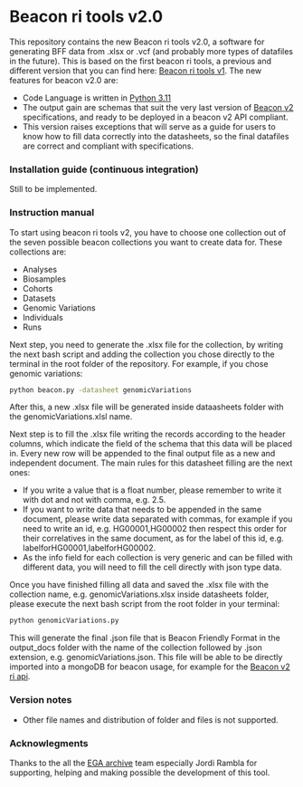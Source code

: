 # Beacon ri tools v2.0

This repository contains the new Beacon ri tools v2.0, a software for generating BFF data from .xlsx or .vcf (and probably more types of datafiles in the future). This is based on the first beacon ri tools, a previous and different version that you can find here: [Beacon ri tools v1](https://github.com/EGA-archive/beacon2-ri-tools). The new features for beacon v2.0 are:

* Code Language is written in [Python 3.11](https://www.python.org/downloads/release/python-3110/)
* The output gain are schemas that suit the very last version of [Beacon v2](https://github.com/ga4gh-beacon/beacon-v2) specifications, and ready to be deployed in a beacon v2 API compliant.
* This version raises exceptions that will serve as a guide for users to know how to fill data correctly into the datasheets, so the final datafiles are correct and compliant with specifications.

### Installation guide (continuous integration)

Still to be implemented.

### Instruction manual

To start using beacon ri tools v2, you have to choose one collection out of the seven possible beacon collections you want to create data for. These collections are:
* Analyses
* Biosamples
* Cohorts
* Datasets
* Genomic Variations
* Individuals
* Runs

Next step, you need to generate the .xlsx file for the collection, by writing the next bash script and adding the collection you chose directly to the terminal in the root folder of the repository. For example, if you chose genomic variations:

```bash
python beacon.py -datasheet genomicVariations
```
After this, a new .xlsx file will be generated inside dataasheets folder with the genomicVariations.xlsl name.

Next step is to fill the .xlsx file writing the records according to the header columns, which indicate the field of the schema that this data will be placed in. Every new row will be appended to the final output file as a new and independent document. The main rules for this datasheet filling are the next ones:
* If you write a value that is a float number, please remember to write it with dot and not with comma, e.g. 2.5.
* If you want to write data that needs to be appended in the same document, please write data separated with commas, for example if you need to write an id, e.g. HG00001,HG00002 then respect this order for their correlatives in the same document, as for the label of this id, e.g. labelforHG00001,labelforHG00002.
* As the info field for each collection is very generic and can be filled with different data, you will need to fill the cell directly with json type data.

Once you have finished filling all data and saved the .xlsx file with the collection name, e.g. genomicVariations.xlsx inside datasheets folder, please execute the next bash script from the root folder in your terminal:

```bash
python genomicVariations.py
```

This will generate the final .json file that is Beacon Friendly Format in the output_docs folder with the name of the collection followed by .json extension, e.g. genomicVariations.json. This file will be able to be directly imported into a mongoDB for beacon usage, for example for the [Beacon v2 ri api](https://github.com/EGA-archive/beacon2-ri-api).

### Version notes

* Other file names and distribution of folder and files is not supported.


### Acknowlegments

Thanks to the all the [EGA archive](https://ega-archive.org/) team especially Jordi Rambla for supporting, helping and making possible the development of this tool.